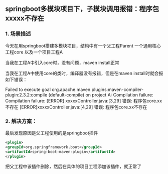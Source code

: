 ## springboot多模块项目下，子模块调用报错：程序包xxxxx不存在
### 1. 场景描述
今天在用springboot搭建多模块项目，结构中有一个父工程Parent  一个通用核心工程core 以及一个项目工程A

当我在工程A中引入core时，没有问题，maven install正常

当我在工程A中使用core的类时，编译器没有报错，但是在maven install时就会报如下错误：

Failed to execute goal org.apache.maven.plugins:maven-compiler-plugin:2.3.2:compile (default-compile) on project A: Compilation failure: Compilation failure:
[ERROR] xxxxxController.java:[3,29] 错误: 程序包core.xx不存在
[ERROR]xxxxxController.java:[4,29] 错误: 程序包core.xx不存在



### 2. 解决方案：

最后发现原因是父工程使用的是springboot插件

```xml
<plugin>
<groupId>org.springframework.boot</groupId>
<artifactId>spring-boot-maven-plugin</artifactId>
</plugin>
```

把父工程中该插件删除，然后在具体的项目工程添加该插件，就正常了
